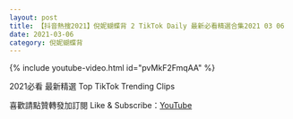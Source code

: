 ```yaml
---
layout: post
title: 【抖音熱搜2021】倪妮蝴蝶背 2 TikTok Daily 最新必看精選合集2021 03 06
date: 2021-03-06
category: 倪妮蝴蝶背
---
```


{% include youtube-video.html id="pvMkF2FmqAA" %}

2021必看 最新精選 Top TikTok Trending Clips

喜歡請點贊轉發加訂閱 Like & Subscribe：[YouTube](https://www.youtube.com/channel/UCAoR7VcanIPd04uEq_GIylA/videos)

